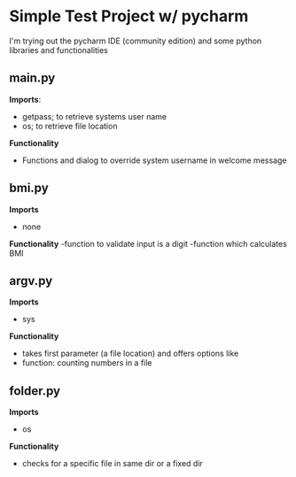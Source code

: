 # Simple Test Project w/ pycharm
I'm trying out the pycharm IDE (community edition) and some python libraries and functionalities

## main.py

**Imports**: 
- getpass; to retrieve systems user name
- os; to retrieve file location

**Functionality**
- Functions and dialog to override system username in welcome message

## bmi.py

**Imports**
- none

**Functionality**
-function to validate input is a digit
-function which calculates BMI

## argv.py
**Imports**
- sys

**Functionality**
- takes first parameter (a file location) and offers options like
- function: counting numbers in a file

## folder.py
**Imports**
- os

**Functionality**
- checks for a specific file in same dir or a fixed dir